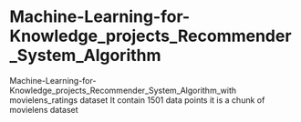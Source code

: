 # Machine-Learning-for-Knowledge_projects_Recommender_System_Algorithm
Machine-Learning-for-Knowledge_projects_Recommender_System_Algorithm_with movielens_ratings dataset
It contain 1501 data points
it is a chunk of movielens dataset
